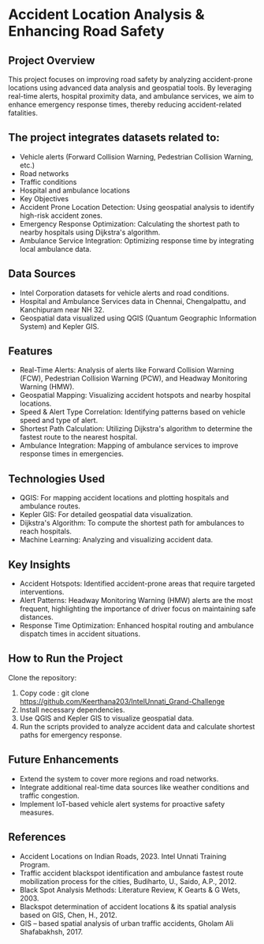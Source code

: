 # Accident Location Analysis & Enhancing Road Safety

## Project Overview
This project focuses on improving road safety by analyzing accident-prone locations using advanced data analysis and geospatial tools. By leveraging real-time alerts, hospital proximity data, and ambulance services, we aim to enhance emergency response times, thereby reducing accident-related fatalities.

## The project integrates datasets related to:
+ Vehicle alerts (Forward Collision Warning, Pedestrian Collision Warning, etc.)
+ Road networks
+ Traffic conditions
+ Hospital and ambulance locations
+ Key Objectives
+ Accident Prone Location Detection: Using geospatial analysis to identify high-risk accident zones.
+ Emergency Response Optimization: Calculating the shortest path to nearby hospitals using Dijkstra's algorithm.
+ Ambulance Service Integration: Optimizing response time by integrating local ambulance data.
  
## Data Sources
+ Intel Corporation datasets for vehicle alerts and road conditions.
+ Hospital and Ambulance Services data in Chennai, Chengalpattu, and Kanchipuram near NH 32.
+ Geospatial data visualized using QGIS (Quantum Geographic Information System) and Kepler GIS.
  
## Features
+ Real-Time Alerts: Analysis of alerts like Forward Collision Warning (FCW), Pedestrian Collision Warning (PCW), and Headway Monitoring Warning (HMW).
+ Geospatial Mapping: Visualizing accident hotspots and nearby hospital locations.
+ Speed & Alert Type Correlation: Identifying patterns based on vehicle speed and type of alert.
+ Shortest Path Calculation: Utilizing Dijkstra's algorithm to determine the fastest route to the nearest hospital.
+ Ambulance Integration: Mapping of ambulance services to improve response times in emergencies.
  
## Technologies Used
+ QGIS: For mapping accident locations and plotting hospitals and ambulance routes.
+ Kepler GIS: For detailed geospatial data visualization.
+ Dijkstra's Algorithm: To compute the shortest path for ambulances to reach hospitals.
+ Machine Learning: Analyzing and visualizing accident data.
  
## Key Insights
+ Accident Hotspots: Identified accident-prone areas that require targeted interventions.
+ Alert Patterns: Headway Monitoring Warning (HMW) alerts are the most frequent, highlighting the importance of driver focus on maintaining safe distances.
+ Response Time Optimization: Enhanced hospital routing and ambulance dispatch times in accident situations.
  
## How to Run the Project
Clone the repository:
1. Copy code : git clone https://github.com/Keerthana203/IntelUnnati_Grand-Challenge
2. Install necessary dependencies.
3. Use QGIS and Kepler GIS to visualize geospatial data.
4. Run the scripts provided to analyze accident data and calculate shortest paths for emergency response.
   
## Future Enhancements
+ Extend the system to cover more regions and road networks.
+ Integrate additional real-time data sources like weather conditions and traffic congestion.
+ Implement IoT-based vehicle alert systems for proactive safety measures.

## References
+ Accident Locations on Indian Roads, 2023. Intel Unnati Training Program.
+ Traffic accident blackspot identification and ambulance fastest route mobilization process for the cities, Budiharto, U., Saido, A.P., 2012.
+ Black Spot Analysis Methods: Literature Review, K Gearts & G Wets, 2003.
+ Blackspot determination of accident locations & its spatial analysis based on GIS, Chen, H., 2012.
+ GIS – based spatial analysis of urban traffic accidents, Gholam Ali Shafabakhsh, 2017.
